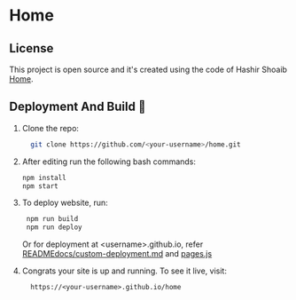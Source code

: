 # Home

## License

This project is open source and it's created using the code of Hashir Shoaib [Home](https://github.com/hashirshoaeb/home).

## Deployment And Build 🔧


1. Clone the repo:

   ```bash
     git clone https://github.com/<your-username>/home.git
   ```
2. After editing run the following bash commands:

   ```bash
   npm install
   npm start
   ```

3. To deploy website, run:

   ```bash
    npm run build
    npm run deploy
   ```

   Or for deployment at \<username>.github.io, refer [READMEdocs/custom-deployment.md](./custom-deployment.md) and [pages.js](./pages.js)

4. Congrats your site is up and running. To see it live, visit:

   ```https
     https://<your-username>.github.io/home
   ```
